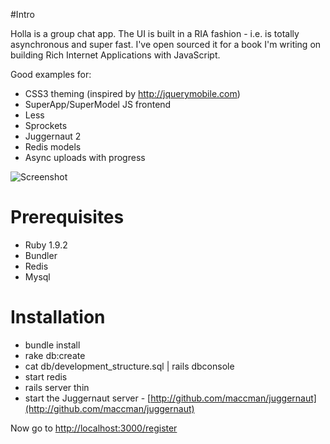 #Intro

Holla is a group chat app. The UI is built in a RIA fashion - i.e. is totally asynchronous and super fast. I've open sourced it for a book I'm writing on building Rich Internet Applications with JavaScript.

Good examples for:

* CSS3 theming (inspired by http://jquerymobile.com)
* SuperApp/SuperModel JS frontend
* Less
* Sprockets
* Juggernaut 2
* Redis models
* Async uploads with progress

![Screenshot](https://lh4.googleusercontent.com/_IH1OempnqUc/TVIuZPoJyOI/AAAAAAAABDI/cmjFm38svH0/s640/Screen%20shot%202011-02-09%20at%2013.03.26.png)

# Prerequisites

* Ruby 1.9.2
* Bundler
* Redis
* Mysql

# Installation

* bundle install
* rake db:create
* cat db/development_structure.sql | rails dbconsole
* start redis
* rails server thin
* start the Juggernaut server - [http://github.com/maccman/juggernaut](http://github.com/maccman/juggernaut)

Now go to [http://localhost:3000/register](http://localhost:3000/register)